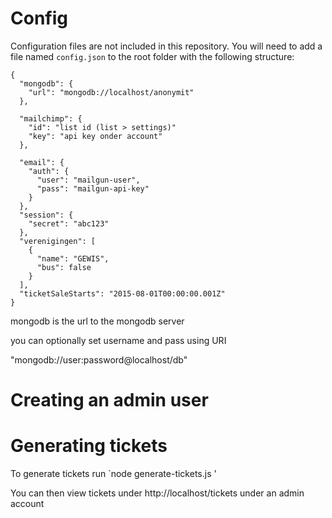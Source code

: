 # Config

Configuration files are not included in this repository. You will need to add a file named `config.json` to the root folder with the following structure:

    {
      "mongodb": {
        "url": "mongodb://localhost/anonymit"
      },

      "mailchimp": {
        "id": "list id (list > settings)"
        "key": "api key onder account"
      },

      "email": {
        "auth": {
          "user": "mailgun-user",
          "pass": "mailgun-api-key"
        }
      },
      "session": {
        "secret": "abc123"
      },
      "verenigingen": [
        {
          "name": "GEWIS",
          "bus": false
        }
      ],
      "ticketSaleStarts": "2015-08-01T00:00:00.001Z"
    }

mongodb is the url to the mongodb server

you can optionally set username and pass using URI

"mongodb://user:password@localhost/db"


# Creating an admin user

# Generating tickets

To generate tickets run `node generate-tickets.js <number-of-tickets>'

You can then view tickets under http://localhost/tickets under an admin account

